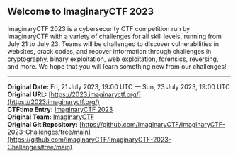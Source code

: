 ## Welcome to ImaginaryCTF 2023

ImaginaryCTF 2023 is a cybersecurity CTF competition run by ImaginaryCTF with a variety of challenges for all skill levels, running from July 21 to July 23. Teams will be challenged to discover vulnerabilities in websites, crack codes, and recover information through challenges in cryptography, binary exploitation, web exploitation, forensics, reversing, and more. We hope that you will learn something new from our challenges!

---
**Original Date:** Fri, 21 July 2023, 19:00 UTC — Sun, 23 July 2023, 19:00 UTC<br>
**Original URL:** [https://2023.imaginaryctf.org/](https://2023.imaginaryctf.org/)<br>
**CTFtime Entry:** [ImaginaryCTF 2023](https://2023.imaginaryctf.org/)<br>
**Original Team:** [ImaginaryCTF](https://ctftime.org/team/131529)<br>
**Original Git Repository:** [https://github.com/ImaginaryCTF/ImaginaryCTF-2023-Challenges/tree/main](https://github.com/ImaginaryCTF/ImaginaryCTF-2023-Challenges/tree/main)<br>

